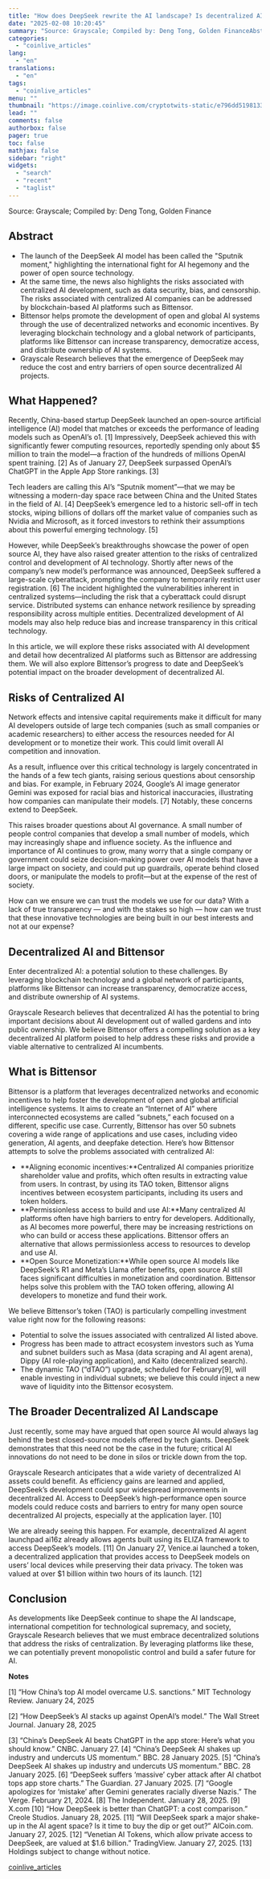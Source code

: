 ```yaml
---
title: "How does DeepSeek rewrite the AI ​​landscape? Is decentralized AI a game-changer?"
date: "2025-02-08 10:20:45"
summary: "Source: Grayscale; Compiled by: Deng Tong, Golden FinanceAbstractThe launch of the DeepSeek AI model has been called the \"Sputnik moment,\" highlighting the international fight for AI hegemony and the power of open source technology.At the same time, the news also highlights the risks associated with centralized AI development, such as..."
categories:
  - "coinlive_articles"
lang:
  - "en"
translations:
  - "en"
tags:
  - "coinlive_articles"
menu: ""
thumbnail: "https://image.coinlive.com/cryptotwits-static/e796dd5198133025f7898b08bdb19190.jpg"
lead: ""
comments: false
authorbox: false
pager: true
toc: false
mathjax: false
sidebar: "right"
widgets:
  - "search"
  - "recent"
  - "taglist"
---
```


Source: Grayscale; Compiled by: Deng Tong, Golden Finance

Abstract
--------

* The launch of the DeepSeek AI model has been called the "Sputnik moment," highlighting the international fight for AI hegemony and the power of open source technology.
* At the same time, the news also highlights the risks associated with centralized AI development, such as data security, bias, and censorship. The risks associated with centralized AI companies can be addressed by blockchain-based AI platforms such as Bittensor.
* Bittensor helps promote the development of open and global AI systems through the use of decentralized networks and economic incentives. By leveraging blockchain technology and a global network of participants, platforms like Bittensor can increase transparency, democratize access, and distribute ownership of AI systems.
* Grayscale Research believes that the emergence of DeepSeek may reduce the cost and entry barriers of open source decentralized AI projects.

What Happened?
--------------

Recently, China-based startup DeepSeek launched an open-source artificial intelligence (AI) model that matches or exceeds the performance of leading models such as OpenAI’s o1. [1] Impressively, DeepSeek achieved this with significantly fewer computing resources, reportedly spending only about $5 million to train the model—a fraction of the hundreds of millions OpenAI spent training. [2] As of January 27, DeepSeek surpassed OpenAI’s ChatGPT in the Apple App Store rankings. [3]

Tech leaders are calling this AI’s “Sputnik moment”—that we may be witnessing a modern-day space race between China and the United States in the field of AI. [4] DeepSeek’s emergence led to a historic sell-off in tech stocks, wiping billions of dollars off the market value of companies such as Nvidia and Microsoft, as it forced investors to rethink their assumptions about this powerful emerging technology. [5]

However, while DeepSeek’s breakthroughs showcase the power of open source AI, they have also raised greater attention to the risks of centralized control and development of AI technology. Shortly after news of the company’s new model’s performance was announced, DeepSeek suffered a large-scale cyberattack, prompting the company to temporarily restrict user registration. [6] The incident highlighted the vulnerabilities inherent in centralized systems—including the risk that a cyberattack could disrupt service. Distributed systems can enhance network resilience by spreading responsibility across multiple entities. Decentralized development of AI models may also help reduce bias and increase transparency in this critical technology.

In this article, we will explore these risks associated with AI development and detail how decentralized AI platforms such as Bittensor are addressing them. We will also explore Bittensor’s progress to date and DeepSeek’s potential impact on the broader development of decentralized AI.

Risks of Centralized AI
-----------------------

Network effects and intensive capital requirements make it difficult for many AI developers outside of large tech companies (such as small companies or academic researchers) to either access the resources needed for AI development or to monetize their work. This could limit overall AI competition and innovation.

As a result, influence over this critical technology is largely concentrated in the hands of a few tech giants, raising serious questions about censorship and bias. For example, in February 2024, Google’s AI image generator Gemini was exposed for racial bias and historical inaccuracies, illustrating how companies can manipulate their models. [7] Notably, these concerns extend to DeepSeek.

This raises broader questions about AI governance. A small number of people control companies that develop a small number of models, which may increasingly shape and influence society. As the influence and importance of AI continues to grow, many worry that a single company or government could seize decision-making power over AI models that have a large impact on society, and could put up guardrails, operate behind closed doors, or manipulate the models to profit—but at the expense of the rest of society.

How can we ensure we can trust the models we use for our data? With a lack of true transparency — and with the stakes so high — how can we trust that these innovative technologies are being built in our best interests and not at our expense?

Decentralized AI and Bittensor
------------------------------

Enter decentralized AI: a potential solution to these challenges. By leveraging blockchain technology and a global network of participants, platforms like Bittensor can increase transparency, democratize access, and distribute ownership of AI systems.

Grayscale Research believes that decentralized AI has the potential to bring important decisions about AI development out of walled gardens and into public ownership. We believe Bittensor offers a compelling solution as a key decentralized AI platform poised to help address these risks and provide a viable alternative to centralized AI incumbents.

What is Bittensor
-----------------

Bittensor is a platform that leverages decentralized networks and economic incentives to help foster the development of open and global artificial intelligence systems. It aims to create an “Internet of AI” where interconnected ecosystems are called “subnets,” each focused on a different, specific use case. Currently, Bittensor has over 50 subnets covering a wide range of applications and use cases, including video generation, AI agents, and deepfake detection. Here’s how Bittensor attempts to solve the problems associated with centralized AI:

* **Aligning economic incentives:**Centralized AI companies prioritize shareholder value and profits, which often results in extracting value from users. In contrast, by using its TAO token, Bittensor aligns incentives between ecosystem participants, including its users and token holders.
* **Permissionless access to build and use AI:**Many centralized AI platforms often have high barriers to entry for developers. Additionally, as AI becomes more powerful, there may be increasing restrictions on who can build or access these applications. Bittensor offers an alternative that allows permissionless access to resources to develop and use AI.
* **Open Source Monetization:**While open source AI models like DeepSeek’s R1 and Meta’s Llama offer benefits, open source AI still faces significant difficulties in monetization and coordination. Bittensor helps solve this problem with the TAO token offering, allowing AI developers to monetize and fund their work.

We believe Bittensor’s token (TAO) is particularly compelling investment value right now for the following reasons:

* Potential to solve the issues associated with centralized AI listed above.
* Progress has been made to attract ecosystem investors such as Yuma and subnet builders such as Masa (data scraping and AI agent arena), Dippy (AI role-playing application), and Kaito (decentralized search).
* The dynamic TAO (“dTAO”) upgrade, scheduled for February[9], will enable investing in individual subnets; we believe this could inject a new wave of liquidity into the Bittensor ecosystem.

The Broader Decentralized AI Landscape
--------------------------------------

Just recently, some may have argued that open source AI would always lag behind the best closed-source models offered by tech giants. DeepSeek demonstrates that this need not be the case in the future; critical AI innovations do not need to be done in silos or trickle down from the top.

Grayscale Research anticipates that a wide variety of decentralized AI assets could benefit. As efficiency gains are learned and applied, DeepSeek’s development could spur widespread improvements in decentralized AI. Access to DeepSeek’s high-performance open source models could reduce costs and barriers to entry for many open source decentralized AI projects, especially at the application layer. [10]

We are already seeing this happen. For example, decentralized AI agent launchpad ai16z already allows agents built using its ELIZA framework to access DeepSeek’s models. [11] On January 27, Venice.ai launched a token, a decentralized application that provides access to DeepSeek models on users’ local devices while preserving their data privacy. The token was valued at over $1 billion within two hours of its launch. [12]

Conclusion
----------

As developments like DeepSeek continue to shape the AI ​​landscape, international competition for technological supremacy, and society, Grayscale Research believes that we must embrace decentralized solutions that address the risks of centralization. By leveraging platforms like these, we can potentially prevent monopolistic control and build a safer future for AI.

**Notes**

[1] “How China’s top AI model overcame U.S. sanctions.” MIT Technology Review. January 24, 2025

[2] “How DeepSeek’s AI stacks up against OpenAI’s model.” The Wall Street Journal. January 28, 2025

[3] “China’s DeepSeek AI beats ChatGPT in the app store: Here’s what you should know.” CNBC. January 27. [4] “China’s DeepSeek AI shakes up industry and undercuts US momentum.” BBC. 28 January 2025. [5] “China’s DeepSeek AI shakes up industry and undercuts US momentum.” BBC. 28 January 2025. [6] “DeepSeek suffers ‘massive’ cyber attack after AI chatbot tops app store charts.” The Guardian. 27 January 2025. [7] “Google apologizes for ‘mistake’ after Gemini generates racially diverse Nazis.” The Verge. February 21, 2024. [8] The Independent. January 28, 2025. [9] X.com [10] “How DeepSeek is better than ChatGPT: a cost comparison.” Creole Studios. January 28, 2025. [11] “Will DeepSeek spark a major shake-up in the AI ​​agent space? Is it time to buy the dip or get out?” AICoin.com. January 27, 2025. [12] “Venetian AI Tokens, which allow private access to DeepSeek, are valued at $1.6 billion.” TradingView. January 27, 2025. [13] Holdings subject to change without notice.

[coinlive_articles](https://www.coinlive.com/news/how-does-deepseek-rewrite-the-ai-landscape-is-decentralized-ai)
